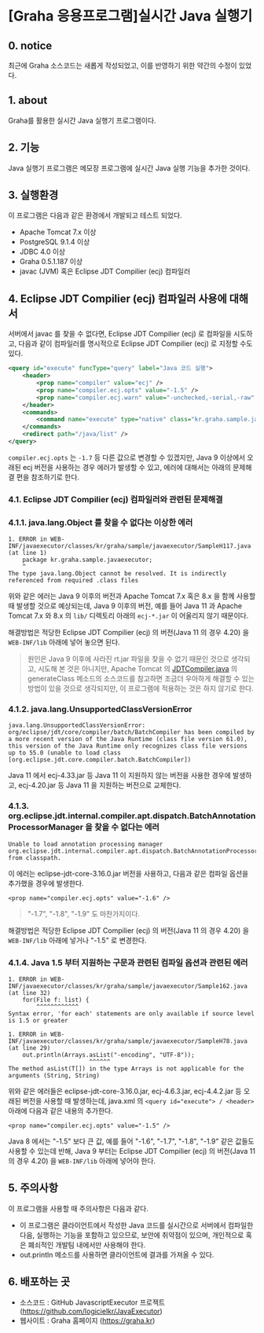 # [Graha 응용프로그램]실시간 Java 실행기

## 0. notice

최근에 Graha 소스코드는 새롭게 작성되었고,
이를 반영하기 위한 약간의 수정이 있었다.

## 1. about

Graha를 활용한 실시간 Java 실행기 프로그램이다.  

## 2. 기능

Java 실행기 프로그램은 메모장 프로그램에 실시간 Java 실행 기능을 추가한 것이다.

## 3. 실행환경

이 프로그램은 다음과 같은 환경에서 개발되고 테스트 되었다.

- Apache Tomcat 7.x 이상
- PostgreSQL 9.1.4 이상
- JDBC 4.0 이상
- Graha 0.5.1.187 이상
- javac (JVM) 혹은 Eclipse JDT Compilier (ecj) 컴파일러

## 4. Eclipse JDT Compilier (ecj) 컴파일러 사용에 대해서

서버에서 javac 를 찾을 수 없다면,
Eclipse JDT Compilier (ecj) 로 컴파일을 시도하고,
다음과 같이 컴파일러를 명시적으로 Eclipse JDT Compilier (ecj) 로 지정할 수도 있다.

```xml
<query id="execute" funcType="query" label="Java 코드 실행">
	<header>
		<prop name="compiler" value="ecj" />
		<prop name="compiler.ecj.opts" value="-1.5" />
		<prop name="compiler.ecj.warn" value="-unchecked,-serial,-raw" />
	</header>
	<commands>
		<command name="execute" type="native" class="kr.graha.sample.javaexecutor.JavaExecutorProcessorImpl" />
	</commands>
	<redirect path="/java/list" />
</query>
```

```compiler.ecj.opts``` 는 ```-1.7``` 등 다른 값으로 변경할 수 있겠지만,
Java 9 이상에서 오래된 ecj 버전을 사용하는 경우 에러가 발생할 수 있고,
에러에 대해서는 아래의 문제해결 편을 참조하기로 한다.

### 4.1. Eclipse JDT Compilier (ecj) 컴파일러와 관련된 문제해결

### 4.1.1. java.lang.Object 를 찾을 수 없다는 이상한 에러

```
1. ERROR in WEB-INF/javaexecutor/classes/kr/graha/sample/javaexecutor/SampleH117.java (at line 1)
	package kr.graha.sample.javaexecutor;
	^
The type java.lang.Object cannot be resolved. It is indirectly referenced from required .class files
```

위와 같은 에러는 Java 9 이후의 버전과 Apache Tomcat 7.x 혹은 8.x 을 함께 사용할 때 발생할 것으로 예상되는데,
Java 9 이후의 버전, 예를 들어 Java 11 과 Apache Tomcat 7.x 와 8.x 의 ```lib/``` 디렉토리 아래의 ```ecj-*.jar``` 이 어울리지 않기 때문이다. 

해결방법은 적당한 Eclipse JDT Compilier (ecj) 의 버전(Java 11 의 경우 4.20) 을 ```WEB-INF/lib``` 아래에 넣어 놓으면 된다.

> 원인은 Java 9 이후에 사라진 rt.jar 파일을 찾을 수 없기 때문인 것으로 생각되고,
> 시도해 본 것은 아니지만,
> Apache Tomcat 의 [JDTCompiler.java](https://github.com/apache/tomcat/blob/main/java/org/apache/jasper/compiler/JDTCompiler.java) 의 generateClass 메소드의 소스코드를 참고하면
> 조금더 우아하게 해결할 수 있는 방법이 있을 것으로 생각되지만, 이 프로그램에 적용하는 것은 하지 않기로 한다.

### 4.1.2. java.lang.UnsupportedClassVersionError

```
java.lang.UnsupportedClassVersionError: org/eclipse/jdt/core/compiler/batch/BatchCompiler has been compiled by a more recent version of the Java Runtime (class file version 61.0), this version of the Java Runtime only recognizes class file versions up to 55.0 (unable to load class [org.eclipse.jdt.core.compiler.batch.BatchCompiler])
```

Java 11 에서 ecj-4.33.jar 등 Java 11 이 지원하지 않는 버전을 사용한 경우에 발생하고, ecj-4.20.jar 등 Java 11 을 지원하는 버전으로 교체한다.

### 4.1.3. org.eclipse.jdt.internal.compiler.apt.dispatch.BatchAnnotationProcessorManager 을 찾을 수 없다는 에러

```
Unable to load annotation processing manager org.eclipse.jdt.internal.compiler.apt.dispatch.BatchAnnotationProcessorManager from classpath.
```

이 에러는 eclipse-jdt-core-3.16.0.jar 버전을 사용하고, 다음과 같은 컴파일 옵션을 추가했을 경우에 발생한다.

```
<prop name="compiler.ecj.opts" value="-1.6" />
```

> "-1.7", "-1.8", "-1.9" 도 마찬가지이다.

해결방법은 적당한 Eclipse JDT Compilier (ecj) 의 버전(Java 11 의 경우 4.20) 을 ```WEB-INF/lib``` 아래에 넣거나 "-1.5" 로 변경한다.

### 4.1.4. Java 1.5 부터 지원하는 구문과 관련된 컴파일 옵션과 관련된 에러

```
1. ERROR in WEB-INF/javaexecutor/classes/kr/graha/sample/javaexecutor/Sample162.java (at line 32)
	for(File f: list) {
	    ^^^^^^^^^^^^
Syntax error, 'for each' statements are only available if source level is 1.5 or greater
```

```
1. ERROR in WEB-INF/javaexecutor/classes/kr/graha/sample/javaexecutor/SampleH78.java (at line 29)
	out.println(Arrays.asList("-encoding", "UTF-8"));
	                   ^^^^^^
The method asList(T[]) in the type Arrays is not applicable for the arguments (String, String)
```

위와 같은 에러들은 eclipse-jdt-core-3.16.0.jar, ecj-4.6.3.jar, ecj-4.4.2.jar 등 오래된 버전을 사용할 때 발생하는데,
java.xml 의 ```<query id="execute"> / <header>``` 아래에 다음과 같은 내용의 추가한다.

```
<prop name="compiler.ecj.opts" value="-1.5" />
```

Java 8 에서는 "-1.5" 보다 큰 값, 예를 들어 "-1.6", "-1.7", "-1.8", "-1.9" 같은 값들도 사용할 수 있는데 반해,
Java 9 부터는 Eclipse JDT Compilier (ecj) 의 버전(Java 11 의 경우 4.20) 을 ```WEB-INF/lib``` 아래에 넣어야 한다.

## 5. 주의사항

이 프로그램을 사용할 때 주의사항은 다음과 같다.

- 이 프로그램은 클라이언트에서 작성한 Java 코드를 실시간으로 서버에서 컴파일한 다음, 실행하는 기능을 포함하고 있으므로, 보안에 취약점이 있으며, 개인적으로 혹은 폐쇠적인 개발팀 내에서만 사용해야 한다.
- out.println 메소드를 사용하면 클라이언트에 결과를 가져올 수 있다.

## 6. 배포하는 곳

* 소스코드 : GitHub JavascriptExecutor 프로젝트 (https://github.com/logicielkr/JavaExecutor)
* 웹사이트 : Graha 홈페이지 (https://graha.kr)